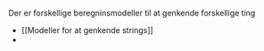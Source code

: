 Der er forskellige beregninsmodeller til at genkende forskellige ting

- [[Modeller for at genkende strings]]
- 